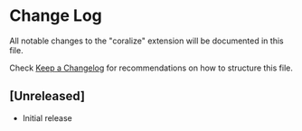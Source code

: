 # Change Log

All notable changes to the "coralize" extension will be documented in this file.

Check [Keep a Changelog](http://keepachangelog.com/) for recommendations on how to structure this file.

## [Unreleased]

- Initial release